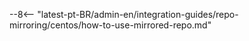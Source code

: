 --8<-- "latest-pt-BR/admin-en/integration-guides/repo-mirroring/centos/how-to-use-mirrored-repo.md"
